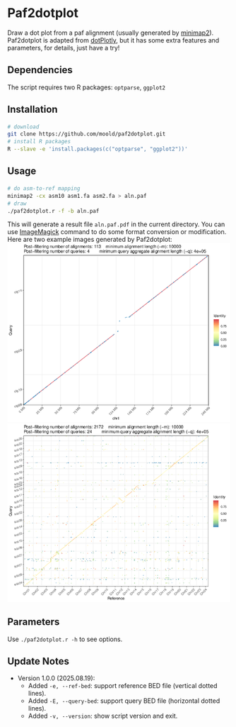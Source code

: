 # Paf2dotplot
Draw a dot plot from a paf alignment (usually generated by [minimap2](https://github.com/lh3/minimap2)). Paf2dotplot is adapted from [dotPlotly](https://github.com/tpoorten/dotPlotly/), but it has some extra features and parameters, for details, just have a try!

## Dependencies  
The script requires two R packages: `optparse`, `ggplot2`

## Installation  
```sh
# download
git clone https://github.com/moold/paf2dotplot.git
# install R packages
R --slave -e 'install.packages(c("optparse", "ggplot2"))'
```

## Usage
```sh
# do asm-to-ref mapping
minimap2 -cx asm10 asm1.fa asm2.fa > aln.paf
# draw
./paf2dotplot.r -f -b aln.paf
```
This will generate a result file `aln.paf.pdf` in the current directory. You can use [ImageMagick](https://github.com/ImageMagick/ImageMagick) command to do some format conversion or modification.
Here are two example images generated by Paf2dotplot:  
![1-to-many](./example/test1.paf.png) ![many-to-many](./example/test2.paf.png)

## Parameters
Use `./paf2dotplot.r -h` to see options.

## Update Notes

* Version 1.0.0 (2025.08.19):
  - Added `-e, --ref-bed`: support reference BED file (vertical dotted lines).
  - Added `-E, --query-bed`: support query BED file (horizontal dotted lines).
  - Added `-v, --version`: show script version and exit.




	